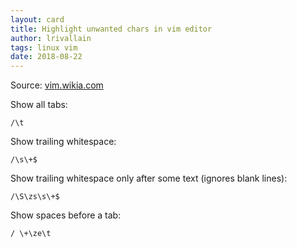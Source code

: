```yaml
---
layout: card
title: Highlight unwanted chars in vim editor
author: lrivallain
tags: linux vim
date: 2018-08-22
---
```


Source: [vim.wikia.com](http://vim.wikia.com/wiki/Highlight_unwanted_spaces)

Show all tabs:

```
/\t
```

Show trailing whitespace:

```
/\s\+$
```

Show trailing whitespace only after some text (ignores blank lines):

```
/\S\zs\s\+$
```

Show spaces before a tab:

```
/ \+\ze\t
```

